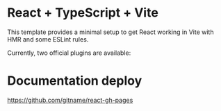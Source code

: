 # React + TypeScript + Vite

This template provides a minimal setup to get React working in Vite with HMR and some ESLint rules.

Currently, two official plugins are available:

# Documentation deploy 

https://github.com/gitname/react-gh-pages

